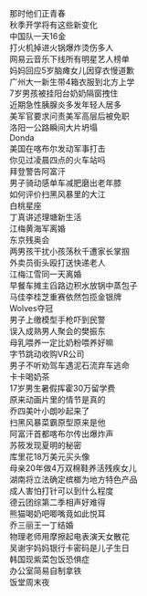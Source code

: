 那时他们正青春  
秋季开学将有这些新变化  
中国队一天16金  
打火机掉进火锅爆炸烫伤多人  
网易云音乐下线所有明星艺人榜单  
妈妈回应5岁脑瘫女儿因穿衣慢道歉  
广州大一新生带4箱衣服到北方上学  
7岁男孩被挂阳台奶奶隔窗拽住  
近期急性胰腺炎多发年轻人居多  
美军官要求问责美军高层后被免职  
洛阳一公路瞬间大片坍塌  
Donda  
美国在喀布尔发动军事打击  
你见过凌晨四点的火车站吗  
拜登警告阿富汗  
男子骑动感单车减肥磨出老年膝  
如何评价扫黑风暴里的大江  
白桃星座  
丁真讲述理塘新生活  
江梅黄海军离婚  
东京残奥会  
两男孩干扰小孩荡秋千遭家长掌掴  
外卖员街头殴打送快递老人  
江梅江雪同一天离婚  
早餐车摊主舀路边积水放锅中蒸包子  
马佳李桂芝重赛依然包揽金银牌  
Wolves夺冠  
男子上缴模型手枪吓到民警  
误入成熟男人聚会的樊振东  
母乳喂养一定比奶粉喂养好嘛  
字节跳动收购VR公司  
男子不听劝驾车遇泥石流弃车逃命  
卡卡喝奶茶  
17岁男生暑假挥霍30万留学费  
原来动画片里的情节是真的  
乔四美叶小朗吵起来了  
扫黑风暴菜霸原型原来是他  
阿富汗首都喀布尔传出爆炸声  
苏筱发现夏明的秘密  
库里花18万美元买头像  
母亲20年做4万双棉鞋养活残疾女儿  
湖南将立法确定槟榔为地方特色产品  
成人害怕打针可以到什么程度  
德云团综第二季相声好难得  
熊猫喝奶吧唧嘴竟如此悦耳  
乔三丽王一丁结婚  
物理老师用摩擦起电表演天女散花  
吴谢宇妈妈银行卡密码是儿子生日  
韩国现紫菜包饭恐惧症  
办公室简易自制拿铁  
饭堂周末夜  
